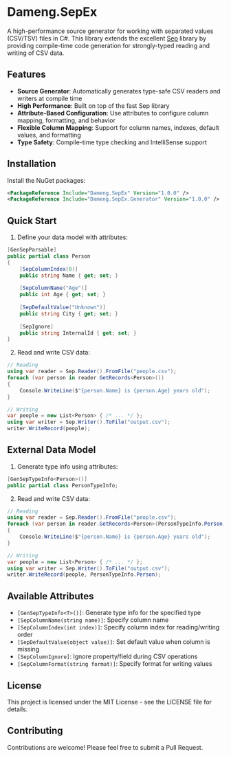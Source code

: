 # Dameng.SepEx

A high-performance source generator for working with separated values (CSV/TSV) files in C#. This library extends the excellent [Sep](https://github.com/nietras/Sep) library by providing compile-time code generation for strongly-typed reading and writing of CSV data.

## Features

- **Source Generator**: Automatically generates type-safe CSV readers and writers at compile time
- **High Performance**: Built on top of the fast Sep library
- **Attribute-Based Configuration**: Use attributes to configure column mapping, formatting, and behavior
- **Flexible Column Mapping**: Support for column names, indexes, default values, and formatting
- **Type Safety**: Compile-time type checking and IntelliSense support

## Installation

Install the NuGet packages:

```xml
<PackageReference Include="Dameng.SepEx" Version="1.0.0" />
<PackageReference Include="Dameng.SepEx.Generator" Version="1.0.0" />
```

## Quick Start

1. Define your data model with attributes:

```csharp
[GenSepParsable]
public partial class Person
{
    [SepColumnIndex(0)]
    public string Name { get; set; }
    
    [SepColumnName("Age")]
    public int Age { get; set; }
    
    [SepDefaultValue("Unknown")]
    public string City { get; set; }
    
    [SepIgnore]
    public string InternalId { get; set; }
}
```

2. Read and write CSV data:

```csharp
// Reading
using var reader = Sep.Reader().FromFile("people.csv");
foreach (var person in reader.GetRecords<Person>())
{
    Console.WriteLine($"{person.Name} is {person.Age} years old");
}

// Writing
var people = new List<Person> { /* ... */ };
using var writer = Sep.Writer().ToFile("output.csv");
writer.WriteRecord(people);
```

## External Data Model

1. Generate type info using attributes:

```csharp
[GenSepTypeInfo<Person>()]
public partial class PersonTypeInfo;
```

2. Read and write CSV data:

```csharp
// Reading
using var reader = Sep.Reader().FromFile("people.csv");
foreach (var person in reader.GetRecords<Person>(PersonTypeInfo.Person))
{
    Console.WriteLine($"{person.Name} is {person.Age} years old");
}

// Writing
var people = new List<Person> { /* ... */ };
using var writer = Sep.Writer().ToFile("output.csv");
writer.WriteRecord(people, PersonTypeInfo.Person);
```

## Available Attributes

- `[GenSepTypeInfo<T>()]`: Generate type info for the specified type
- `[SepColumnName(string name)]`: Specify column name
- `[SepColumnIndex(int index)]`: Specify column index for reading/writing order
- `[SepDefaultValue(object value)]`: Set default value when column is missing
- `[SepColumnIgnore]`: Ignore property/field during CSV operations
- `[SepColumnFormat(string format)]`: Specify format for writing values

## License

This project is licensed under the MIT License - see the LICENSE file for details.

## Contributing

Contributions are welcome! Please feel free to submit a Pull Request.